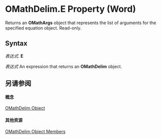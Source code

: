 
# OMathDelim.E Property (Word)

Returns an  **OMathArgs** object that represents the list of arguments for the specified equation object. Read-only.


## Syntax

 _表达式_. **E**

 _表达式_ An expression that returns an **OMathDelim** object.


## 另请参阅


#### 概念


[OMathDelim Object](6c203045-a0e0-6bf7-d8c7-01e991a3a168.md)
#### 其他资源


[OMathDelim Object Members](http://msdn.microsoft.com/library/b31d4866-5c38-9b49-ee74-7cf7dc371056%28Office.15%29.aspx)